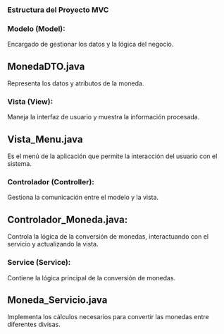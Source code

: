 ### Estructura del Proyecto MVC

### Modelo (Model):
Encargado de gestionar los datos y la lógica del negocio.
## MonedaDTO.java
Representa los datos y atributos de la moneda.
### Vista (View):
Maneja la interfaz de usuario y muestra la información procesada.
## Vista_Menu.java
Es el menú de la aplicación que permite la interacción del usuario con el sistema.
### Controlador (Controller):
Gestiona la comunicación entre el modelo y la vista.
## Controlador_Moneda.java:
Controla la lógica de la conversión de monedas, interactuando con el servicio y actualizando la vista.
### Service (Service):
Contiene la lógica principal de la conversión de monedas.
## Moneda_Servicio.java
Implementa los cálculos necesarios para convertir las monedas entre diferentes divisas.
